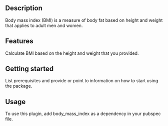 <!-- 
This README describes the package. If you publish this package to pub.dev,
this README's contents appear on the landing page for your package.

For information about how to write a good package README, see the guide for
[writing package pages](https://dart.dev/guides/libraries/writing-package-pages). 

For general information about developing packages, see the Dart guide for
[creating packages](https://dart.dev/guides/libraries/create-library-packages)
and the Flutter guide for
[developing packages and plugins](https://flutter.dev/developing-packages). 
-->

## Description

Body mass index (BMI) is a measure of body fat based on height and weight that applies to adult men and women.


## Features

Calculate BMI based on the height and weight that you provided.

## Getting started

List prerequisites and provide or point to information on how to
start using the package.

## Usage

To use this plugin, add body_mass_index as a dependency in your pubspec file.